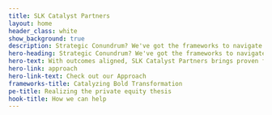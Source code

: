```yaml
---
title: SLK Catalyst Partners
layout: home
header_class: white
show_background: true
description: Strategic Conundrum? We've got the frameworks to navigate through.
hero-heading: Strategic Conundrum? We've got the frameworks to navigate through.
hero-text: With outcomes aligned, SLK Catalyst Partners brings proven frameworks to empower both private equity sponsors– their portfolio companies–and standalone companies
hero-link: approach
hero-link-text: Check out our Approach
frameworks-title: Catalyzing Bold Transformation
pe-title: Realizing the private equity thesis
hook-title: How we can help          
---
```

